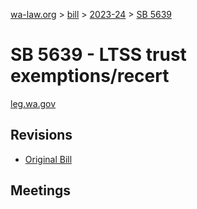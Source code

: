 [wa-law.org](/) > [bill](/bill/) > [2023-24](/bill/2023-24/) > [SB 5639](/bill/2023-24/sb/5639/)

# SB 5639 - LTSS trust exemptions/recert
[leg.wa.gov](https://app.leg.wa.gov/billsummary?BillNumber=5639&Year=2023&Initiative=false)

## Revisions
* [Original Bill](1/)

## Meetings